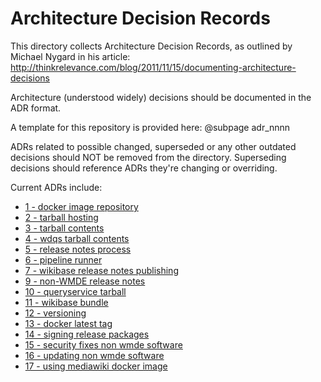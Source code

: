 # Architecture Decision Records

This directory collects Architecture Decision Records, as outlined by Michael Nygard in his article: http://thinkrelevance.com/blog/2011/11/15/documenting-architecture-decisions

Architecture (understood widely) decisions should be documented in the ADR format.

A template for this repository is provided here: @subpage adr_nnnn

ADRs related to possible changed, superseded or any other outdated decisions should NOT be removed from the directory. Superseding decisions should reference ADRs they're changing or overriding.

Current ADRs include:

- [1 - docker image repository](0001-docker-image-repository.md)
- [2 - tarball hosting](0002-tarball-hosting.md)
- [3 - tarball contents](0003-tarball-contents.md)
- [4 - wdqs tarball contents](0004-wdqs-tarball-content.md)
- [5 - release notes process](0005-release-notes-process.md)
- [6 - pipeline runner](0006-pipline-runner.md)
- [7 - wikibase release notes publishing](0007-wikibase-release-notes-publish.md)
- [9 - non-WMDE release notes](0009-non-WMDE-release-notes.md)
- [10 - queryservice tarball](0010-queryservice-tarball.md)
- [11 - wikibase bundle](0011-wikibase-bundle.md)
- [12 - versioning](0012-versioning.md)
- [13 - docker latest tag](0013-docker-latest-tag.md)
- [14 - signing release packages](0014-signing-release-packages.md)
- [15 - security fixes non wmde software](0015-security-fixes-non-wmde-software.md)
- [16 - updating non wmde software](0016-updating-non-wmde-software.md)
- [17 - using mediawiki docker image](0017-using-mediawiki-docker-image.md)
